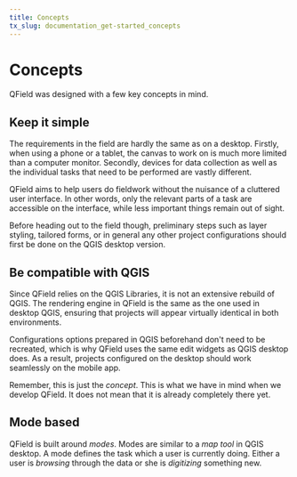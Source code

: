 ```yaml
---
title: Concepts
tx_slug: documentation_get-started_concepts
---
```


# Concepts

QField was designed with a few key concepts in mind.

## Keep it simple

The requirements in the field are hardly the same as on a desktop. Firstly, when using a phone or a tablet, the
canvas to work on is much more limited than a computer monitor. 
Secondly, devices for data collection as well as the individual tasks that need to be performed are vastly different.

QField aims to help users do fieldwork without the nuisance of a cluttered user interface. 
In other words, only the relevant parts of a task are accessible on the interface, while less important things remain out of sight.

Before heading out to the field though, preliminary steps such as layer styling, tailored forms, or in general any other project configurations 
should first be done on the QGIS desktop version.

## Be compatible with QGIS

Since QField relies on the QGIS Libraries, it is not an extensive rebuild of QGIS. The rendering engine in QField is the same as the one used in desktop QGIS, ensuring that projects will appear virtually identical in both environments.

Configurations options prepared in QGIS beforehand don't need to be recreated, which is why QField uses the same
edit widgets as QGIS desktop does. As a result, projects configured on the desktop should work seamlessly on the mobile app.

Remember, this is just the *concept*. This is what we have in mind when
we develop QField. It does not mean that it is already completely there
yet.

## Mode based

QField is built around *modes*. Modes are similar to a *map tool* in
QGIS desktop. A mode defines the task which a user is currently doing.
Either a user is *browsing* through the data or she is *digitizing*
something new.
